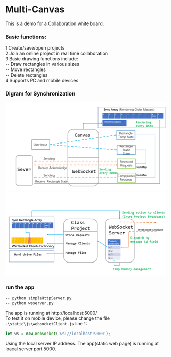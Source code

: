 ﻿# Multi-Canvas

This is a demo for a Collaboration white board.

### Basic functions:

1 Create/save/open projects  
2 Join an online project in real time collaboration  
3 Basic drawing functions include:  
-- Draw rectangles in various sizes  
-- Move rectangles  
-- Delete rectangles  
4 Supports PC and mobile devices

### Digram for Synchronization
![d1](00.png)
![d2](01.png)

### run the app

```console
-- python simpleHttpServer.py
-- python wsserver.py
```

The app is running at http://localhost:5000/  
To test it on mobile device, please change the file `.\static\js\websocketClient.js` line 1:

```JavaScript
let ws = new WebSocket('ws://localhost:9000');
```

Using the local server IP address. The app(static web page) is running at loacal server port 5000.
